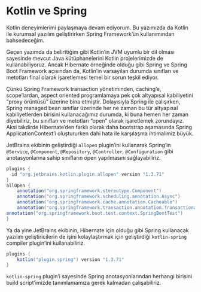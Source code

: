 # Kotlin ve Spring

Kotlin deneyimlerimi paylaşmaya devam ediyorum. Bu yazımızda da Kotlin ile kurumsal yazılım geliştirirken Spring 
Framework’ün kullanımından bahsedeceğim.

Geçen yazımda da belirttiğim gibi Kotlin’in JVM uyumlu bir dil olması sayesinde mevcut Java kütüphanelerini Kotlin 
projelerimizde de kullanabiliyoruz. Ancak Hibernate örneğinde olduğu gibi Spring ve Spring Boot Framework açısından da, 
Kotlin’in varsayılan durumda sınıfları ve metotları final olarak işaretlemesi temel bir sorun teşkil ediyor.

Çünkü Spring Framework transaction yönetiminden, caching’e, scope’lardan, aspect oriented programlamaya pek çok altyapısal 
kabiliyetini “proxy örüntüsü” üzerine bina etmiştir. Dolayısıyla Spring ile çalışırken, Spring managed bean sınıflar 
üzerinde her ne zaman bu tür altyapısal kabiliyetlerden birisini kullanacağımız durumda, ki buna hemen her zaman diyebiliriz, 
bu sınıfları ve metotları “open” olarak işaretlemek zorundayız. Aksi takdirde Hibernate’den farklı olarak daha bootstrap 
aşamasında Spring ApplicationContext’i oluştururken dahi hata ile karşılaşma ihtimalimiz büyük.

JetBrains ekibinin geliştirdiği `allopen` plugin’ini kullanarak Spring’in `@Service`, `@Component`, `@Repository`, 
`@Controller`, `@Configuration` gibi anotasyonlarına sahip sınıfların open yapılmasını sağlayabiliriz.

```gradle
plugins {
  id "org.jetbrains.kotlin.plugin.allopen" version "1.3.71"
}
allOpen {
    annotation("org.springframework.stereotype.Component")
    annotation("org.springframework.scheduling.annotation.Async")
    annotation("org.springframework.cache.annotation.Cacheable")
    annotation("org.springframework.transaction.annotation.Transactional")
annotation("org.springframework.boot.test.context.SpringBootTest")
}
```

Ya da yine JetBrains ekibinin, Hibernate için olduğu gibi Spring kullanacak yazılım geliştiricilerin de işini kolaylaştırmak 
için geliştirdiği `kotlin-spring` compiler plugin’ini kullanabiliriz.  

```gradle
plugins {
    kotlin("plugin.spring") version "1.3.71"
}
```

`kotlin-spring` plugin’i sayesinde Spring anotasyonlarından herhangi birisini build script’imizde tanımlamamıza gerek 
kalmadan çalışabiliriz.

